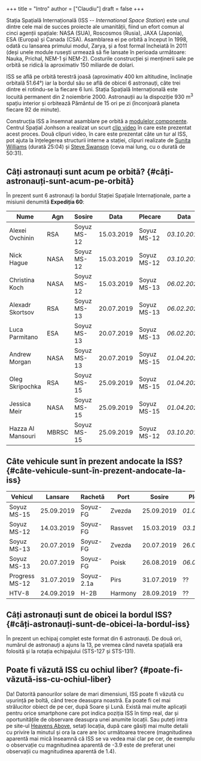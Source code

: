 +++
title = "Intro"
author = ["Claudiu"]
draft = false
+++

Stația Spațială Internațională (ISS -- _International Space Station_) este unul dintre cele mai de succes proiecte ale umanității, fiind un efort comun al cinci agenții spațiale: NASA (SUA), Roscosmos (Rusia), JAXA (Japonia), ESA (Europa) și Canada (CSA). Asamblarea ei pe orbită a început în 1998, odată cu lansarea primului modul, Zarya, și a fost formal încheiată în 2011 (deși unele module rusești urmează să fie lansate în perioada următoare: Nauka, Prichal, NEM-1 și NEM-2). Costurile construcției și menținerii sale pe orbită se ridică la aproximativ 150 miliarde de dolari.

ISS se află pe orbită terestră joasă (aproximativ 400 km altitudine, înclinație orbitală 51.64°) iar la bordul său se află de obicei 6 astronauți, câte trei dintre ei rotindu-se la fiecare 6 luni. Stația Spațială Internațională este locuită permanent din 2 noiembrie 2000. Astronauții au la dispoziție 930 m<sup>3</sup> spațiu interior și orbitează Pământul de 15 ori pe zi (înconjoară planeta fiecare 92 de minute).

Construcția ISS a însemnat asamblare pe orbită a [modulelor componente](<https://www.parsec.ro/iss/module>). Centrul Spațial Jonhson a realizat un scurt [clip video](<https://www.youtube.com/watch?v=yRqUPjl3tTQ>) în care este prezentat acest proces. Două clipuri video, în care este prezentat câte un tur al ISS, pot ajuta la înțelegerea structurii interne a stației, clipuri realizate de [Sunita Williams](<https://www.youtube.com/watch?v=doN4t5NKW-k>) (durată 25:04) și [Steve Swanson](<https://www.youtube.com/watch?v=QvTmdIhYnes>) (ceva mai lung, cu o durată de 50:31).


## Câți astronauți sunt acum pe orbită? {#câți-astronauți-sunt-acum-pe-orbită}

În prezent sunt 6 astronauți la bordul Stației Spațiale Internaționale, parte a misiunii denumită **Expediția 60**:

| Nume              | Agn   | Sosire      | Data       | Plecare     | Data         |
|-------------------|-------|-------------|------------|-------------|--------------|
| Alexei Ovchinin   | RSA   | Soyuz MS-12 | 15.03.2019 | Soyuz MS-12 | _03.10.2019_ |
| Nick Hague        | NASA  | Soyuz MS-12 | 15.03.2019 | Soyuz MS-12 | _03.10.2019_ |
| Christina Koch    | NASA  | Soyuz MS-12 | 15.03.2019 | Soyuz MS-13 | _06.02.2020_ |
| Alexadr Skortsov  | RSA   | Soyuz MS-13 | 20.07.2019 | Soyuz MS-13 | _06.02.2020_ |
| Luca Parmitano    | ESA   | Soyuz MS-13 | 20.07.2019 | Soyuz MS-13 | _06.02.2020_ |
| Andrew Morgan     | NASA  | Soyuz MS-13 | 20.07.2019 | Soyuz MS-15 | _01.04.2020_ |
| Oleg Skripochka   | RSA   | Soyuz MS-15 | 25.09.2019 | Soyuz MS-15 | _01.04.2020_ |
| Jessica Meir      | NASA  | Soyuz MS-15 | 25.09.2019 | Soyuz MS-15 | _01.04.2020_ |
| Hazza Al Mansouri | MBRSC | Soyuz MS-15 | 25.09.2019 | Soyuz MS-12 | _03.10.2019_ |


## Câte vehicule sunt în prezent andocate la ISS? {#câte-vehicule-sunt-în-prezent-andocate-la-iss}

| Vehicul        | Lansare    | Rachetă    | Port    | Sosire     | Plecare      | Recuperare |
|----------------|------------|------------|---------|------------|--------------|------------|
| Soyuz MS-15    | 25.09.2019 | Soyuz-FG   | Zvezda  | 25.09.2019 | _01.04.2020_ | DA         |
| Soyuz MS-12    | 14.03.2019 | Soyuz-FG   | Rassvet | 15.03.2019 | _03.10.2019_ | DA         |
| Soyuz MS-13    | 20.07.2019 | Soyuz-FG   | Zvezda  | 20.07.2019 | 26.08.2019   | DA         |
| Soyuz MS-13    | 20.07.2019 | Soyuz-FG   | Poisk   | 26.08.2019 | _06.02.2020_ | DA         |
| Progress MS-12 | 31.07.2019 | Soyuz-2.1a | Pirs    | 31.07.2019 | ??           | NU         |
| HTV-8          | 24.09.2019 | H-2B       | Harmony | 28.09.2019 | ??           | NU         |


## Câți astronauți sunt de obicei la bordul ISS? {#câți-astronauți-sunt-de-obicei-la-bordul-iss}

În prezent un echipaj complet este format din 6 astronauți. De două ori, numărul de astronauți a ajuns la 13, pe vremea când naveta spațială era folosită și la rotația echipajului (STS-127 și STS-131).


## Poate fi văzută ISS cu ochiul liber? {#poate-fi-văzută-iss-cu-ochiul-liber}

Da! Datorită panourilor solare de mari dimensiuni, ISS poate fi văzută cu ușurință pe boltă, când trece deasupra noastră. Ea poate fi cel mai strălucitor obiect de pe cer, după Soare și Lună. Există mai multe aplicații pentru orice smartphone care pot indica poziția ISS în timp real, dar și oportunitățile de observare deasupra unei anumite locații. Sau puteți intra pe site-ul [Heavens Above](https://www.heavens-above.com), setați locația, după care găsiți mai multe detalii cu privire la minutul și ora la care are loc următoarea trecere (magnitudinea aparentă mai mică înseamnă că ISS se va vedea mai clar pe cer, de exemplu o observație cu magnitudinea aparentă de -3.9 este de preferat unei observații cu magnitudinea aparentă de 1.4).